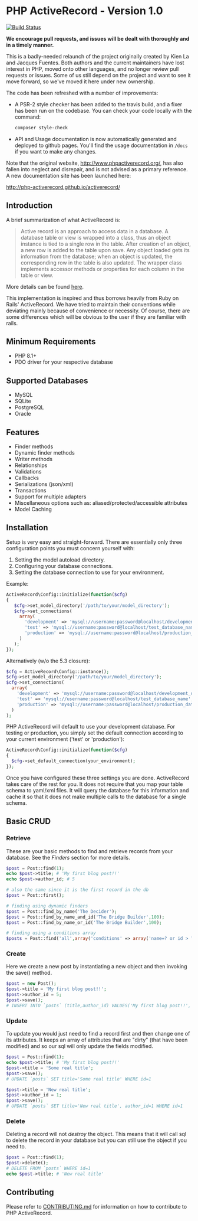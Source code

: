 # PHP ActiveRecord - Version 1.0

[![Build Status](https://travis-ci.org/jpfuentes2/php-activerecord.png?branch=master)](https://travis-ci.org/php-activerecord/activerecord)

**We encourage pull requests, and issues will be dealt with thoroughly and in a timely manner.**

This is a badly-needed relaunch of the project originally created by Kien La and Jacques Fuentes. Both authors and the current maintainers have lost interest in PHP, moved onto other languages, and no longer review pull requests or issues. Some of us still depend on the project and want to see it move forward, so we've moved it here under new ownership. 

The code has been refreshed with a number of improvements:

* A PSR-2 style checker has been added to the travis build, and a fixer has been run on the codebase. You can check your code locally with the command:
    ```sh
    composer style-check
    ```
* API and Usage documentation is now automatically generated and deployed to github pages. You'll find the usage documentation in `/docs` if you want to make any changes.  


Note that the original website, <http://www.phpactiverecord.org/>, has also fallen into neglect and disrepair, and is not 
 advised as a primary reference. A new documentation site has been launched here: 
 
http://php-activerecord.github.io/activerecord/
 

## Introduction ##
A brief summarization of what ActiveRecord is:

> Active record is an approach to access data in a database. A database table or view is wrapped into a class,
> thus an object instance is tied to a single row in the table. After creation of an object, a new row is added to
> the table upon save. Any object loaded gets its information from the database; when an object is updated, the
> corresponding row in the table is also updated. The wrapper class implements accessor methods or properties for
> each column in the table or view.

More details can be found [here](http://en.wikipedia.org/wiki/Active_record_pattern).

This implementation is inspired and thus borrows heavily from Ruby on Rails' ActiveRecord.
We have tried to maintain their conventions while deviating mainly because of convenience or necessity.
Of course, there are some differences which will be obvious to the user if they are familiar with rails.

## Minimum Requirements ##

- PHP 8.1+
- PDO driver for your respective database

## Supported Databases ##

- MySQL
- SQLite
- PostgreSQL
- Oracle

## Features ##

- Finder methods
- Dynamic finder methods
- Writer methods
- Relationships
- Validations
- Callbacks
- Serializations (json/xml)
- Transactions
- Support for multiple adapters
- Miscellaneous options such as: aliased/protected/accessible attributes
- Model Caching

## Installation ##

Setup is very easy and straight-forward. There are essentially only three configuration points you must concern yourself with:

1. Setting the model autoload directory.
2. Configuring your database connections.
3. Setting the database connection to use for your environment.

Example:

```php
ActiveRecord\Config::initialize(function($cfg)
{
   $cfg->set_model_directory('/path/to/your/model_directory');
   $cfg->set_connections(
     array(
       'development' => 'mysql://username:password@localhost/development_database_name',
       'test' => 'mysql://username:password@localhost/test_database_name',
       'production' => 'mysql://username:password@localhost/production_database_name'
     )
   );
});
```

Alternatively (w/o the 5.3 closure):

```php
$cfg = ActiveRecord\Config::instance();
$cfg->set_model_directory('/path/to/your/model_directory');
$cfg->set_connections(
  array(
    'development' => 'mysql://username:password@localhost/development_database_name',
    'test' => 'mysql://username:password@localhost/test_database_name',
    'production' => 'mysql://username:password@localhost/production_database_name'
  )
);
```

PHP ActiveRecord will default to use your development database. For testing or production, you simply set the default
connection according to your current environment ('test' or 'production'):

```php
ActiveRecord\Config::initialize(function($cfg)
{
  $cfg->set_default_connection(your_environment);
});
```

Once you have configured these three settings you are done. ActiveRecord takes care of the rest for you.
It does not require that you map your table schema to yaml/xml files. It will query the database for this information and
cache it so that it does not make multiple calls to the database for a single schema.

## Basic CRUD ##

### Retrieve ###
These are your basic methods to find and retrieve records from your database.
See the *Finders* section for more details.

```php
$post = Post::find(1);
echo $post->title; # 'My first blog post!!'
echo $post->author_id; # 5

# also the same since it is the first record in the db
$post = Post::first();

# finding using dynamic finders
$post = Post::find_by_name('The Decider');
$post = Post::find_by_name_and_id('The Bridge Builder',100);
$post = Post::find_by_name_or_id('The Bridge Builder',100);

# finding using a conditions array
$posts = Post::find('all',array('conditions' => array('name=? or id > ?','The Bridge Builder',100)));
```

### Create ###
Here we create a new post by instantiating a new object and then invoking the save() method.

```php
$post = new Post();
$post->title = 'My first blog post!!';
$post->author_id = 5;
$post->save();
# INSERT INTO `posts` (title,author_id) VALUES('My first blog post!!', 5)
```

### Update ###
To update you would just need to find a record first and then change one of its attributes.
It keeps an array of attributes that are "dirty" (that have been modified) and so our
sql will only update the fields modified.

```php
$post = Post::find(1);
echo $post->title; # 'My first blog post!!'
$post->title = 'Some real title';
$post->save();
# UPDATE `posts` SET title='Some real title' WHERE id=1

$post->title = 'New real title';
$post->author_id = 1;
$post->save();
# UPDATE `posts` SET title='New real title', author_id=1 WHERE id=1
```

### Delete ###
Deleting a record will not *destroy* the object. This means that it will call sql to delete
the record in your database but you can still use the object if you need to.

```php
$post = Post::find(1);
$post->delete();
# DELETE FROM `posts` WHERE id=1
echo $post->title; # 'New real title'
```

## Contributing ##

Please refer to [CONTRIBUTING.md](https://github.com/jpfuentes2/php-activerecord/blob/master/CONTRIBUTING.md) for information on how to contribute to PHP ActiveRecord.
